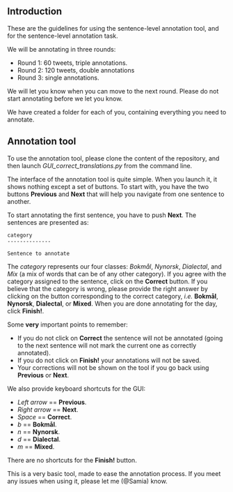 
## Introduction

These are the guidelines for using the sentence-level annotation tool, and for the sentence-level annotation task.

We will be annotating in three rounds:
  - Round 1: 60 tweets, triple annotations.
  - Round 2: 120 tweets, double annotations
  - Round 3: single annotations.

We will let you know when you can move to the next round. Please do not start annotating before we let you know.

We have created a folder for each of you, containing everything you need to annotate.

## Annotation tool

To use the annotation tool, please clone the content of the repository, and then launch *GUI_correct_translations.py* from the command line.

The interface of the annotation tool is quite simple. When you launch it, it shows nothing except a set of buttons. To start with, you have the two buttons **Previous** and **Next** that will help you navigate from one sentence to another.

To start annotating the first sentence, you have to push **Next**. The sentences are presented as:


```
category
--------------

Sentence to annotate
```


The *category* represents our four classes: *Bokmål*, *Nynorsk*, *Dialectal*, and *Mix* (a mix of words that can be of any other category). If you agree with the category assigned to the sentence, click on the **Correct** button. If you believe that the category is wrong, please provide the right answer by clicking on the button corresponding to the correct category, *i.e.* **Bokmål**, **Nynorsk**, **Dialectal**, or **Mixed**.
When you are done annotating for the day, click **Finish!**.

Some **very** important points to remember:
  - If you do not click on **Correct** the sentence will not be annotated (going to the next sentence will not mark the current one as correctly annotated).
  - If you do not click on **Finish!** your annotations will not be saved.
  - Your corrections will not be shown on the tool if you go back using **Previous** or **Next**.

We also provide keyboard shortcuts for the GUI:
  - *Left arrow* == **Previous**.
  - *Right arrow* == **Next**.
  - *Space* == **Correct**.
  - *b* == **Bokmål**.
  - *n* == **Nynorsk**.
  - *d* == **Dialectal**.
  - *m* == **Mixed**.

There are no shortcuts for the **Finish!** button.

This is a very basic tool, made to ease the annotation process. If you meet any issues when using it, please let me (@Samia) know.
